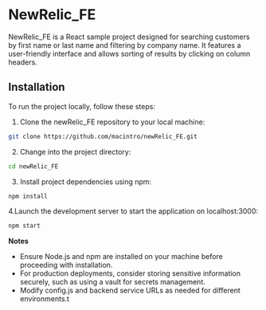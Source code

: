 # NewRelic_FE

NewRelic_FE is a React sample project designed for searching customers by first name or last name and filtering by company name. It features a user-friendly interface and allows sorting of results by clicking on column headers.

## Installation
To run the project locally, follow these steps:
1. Clone the newRelic_FE repository to your local machine:
```bash
git clone https://github.com/macintro/newRelic_FE.git
```
2. Change into the project directory:
```bash
cd newRelic_FE
```
3. Install project dependencies using npm:
```bash
npm install
```
4.Launch the development server to start the application on localhost:3000:
```bash
npm start
```

**Notes**
- Ensure Node.js and npm are installed on your machine before proceeding with installation.
- For production deployments, consider storing sensitive information securely, such as using a vault for secrets management.
- Modify config.js and backend service URLs as needed for different environments.t
